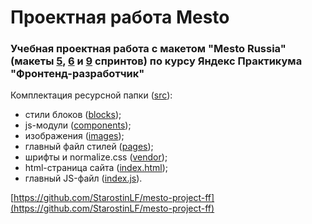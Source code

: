 # Проектная работа Mesto

### Учебная проектная работа с макетом "Mesto Russia" (макеты [5](https://www.figma.com/file/bjyvbKKJN2naO0ucURl2Z0/JavaScript.-Sprint-5?node-id=0%3A1&mode=dev), [6](https://www.figma.com/file/bjyvbKKJN2naO0ucURl2Z0/JavaScript.-Sprint-5?node-id=0%3A1&mode=dev) и [9](https://www.figma.com/file/bjyvbKKJN2naO0ucURl2Z0/JavaScript.-Sprint-5?node-id=0%3A1&mode=dev) спринтов) по курсу Яндекс Практикума "Фронтенд-разработчик"

Комплектация ресурсной папки ([src](https://github.com/StarostinLF/mesto-project-ff/tree/main/src)):

- cтили блоков ([blocks](https://github.com/StarostinLF/mesto-project-ff/tree/main/src/blocks));
- js-модули ([components](https://github.com/StarostinLF/mesto-project-ff/tree/main/src/components));
- изображения ([images](https://github.com/StarostinLF/mesto-project-ff/tree/main/src/images));
- главный файл стилей ([pages](https://github.com/StarostinLF/mesto-project-ff/tree/main/src/pages));
- шрифты и normalize.css ([vendor](https://github.com/StarostinLF/mesto-project-ff/tree/main/src/vendor));
- html-страница сайта ([index.html](https://github.com/StarostinLF/mesto-project-ff/blob/main/src/index.html));
- главный JS-файл ([index.js](https://github.com/StarostinLF/mesto-project-ff/blob/main/src/index.js)).

[https://github.com/StarostinLF/mesto-project-ff](https://github.com/StarostinLF/mesto-project-ff)

